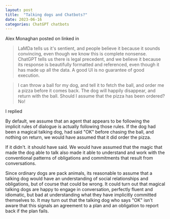 ```yaml
---
layout: post
title:  "Talking dogs and Chatbots?"
date: 2023-06-16
categories: ChatGPT chatbots
---
```



Alex Monaghan posted on linked in

> LaMDa tells us it's sentient, and people believe it because it sounds convincing, even though we know this is complete nonsense. ChatGPT tells us there is legal precedent, and we believe it because its response is beautifully formatted and referenced, even though it has made up all the data. A good UI is no guarantee of good execution.

> I can throw a ball for my dog, and tell it to fetch the ball, and order me a pizza before it comes back. The dog will happily disappear, and return with the ball. Should I assume that the pizza has been ordered? No!

I replied

By default, we assume that an agent that appears to be following the implicit rules of dialogue is actually following those rules. If the dog  had been a magical talking dog, had said "OK" before chasing the ball, and nothing on return, we would have assumed that it did order the pizza. 



If it didn't. it should have said. We would have assumed that the magic that made the dog able to talk also made it able to understand and work with the conventional patterns of obligations and commitments that result from conversations.



Since ordinary dogs are pack animals, its reasonable to assume that a talking dog would have an understanding of social relationships and obligations, but of course that could be wrong. It could turn out that magical talking dogs are happy to engage in conversation, perfectly fluent and idiomatic, but bad at understanding what they have implicitly committed themselves to. It may turn out that the talking dog who says "OK" isn't aware that this signals an agreement to a plan and an obligation to report back if the plan fails.

